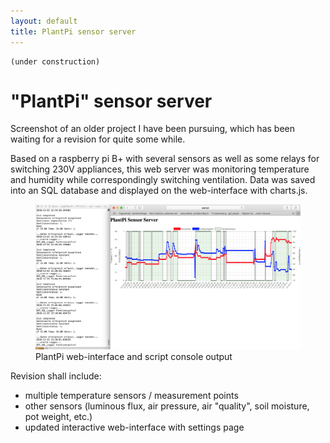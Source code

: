 ```yaml
---
layout: default
title: PlantPi sensor server
---
```



```
(under construction)
```

# "PlantPi" sensor server

Screenshot of an older project I have been pursuing, which has been waiting for a revision for quite some while. 

Based on a raspberry pi B+ with several sensors as well as some relays for switching 230V appliances, this web server was monitoring temperature and humidity while correspondingly switching ventilation. Data was saved into an SQL database and displayed on the web-interface with charts.js.

<figure>
<a href="https://github.com/BorisJung/PlantPi/blob/master/pics/plantpi_proof.png?raw=true" target="_blank">
<img src="https://github.com/BorisJung/PlantPi/blob/master/pics/plantpi_proof.png?raw=true" alt="my alt text" /></a><br>
<figcaption style="text-align:left">PlantPi web-interface and script console output</figcaption>
</figure>


Revision shall include:
- multiple temperature sensors / measurement points
- other sensors (luminous flux, air pressure, air "quality", soil moisture, pot weight, etc.)
- updated interactive web-interface with settings page
